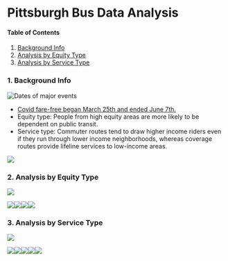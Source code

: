 Pittsburgh Bus Data Analysis
================

#### Table of Contents

1.  [Background Info](#info)
2.  [Analysis by Equity Type](#equity)
3.  [Analysis by Service Type](#service)

### 1\. Background Info<a name="info"></a>

![Dates of major events](major_events.png)

  - [Covid fare-free began March 25th and ended
    June 7th.](https://www.portauthority.org/covid-19/coronavirus/)
  - Equity type: People from high equity areas are more likely to be
    dependent on public transit.
  - Service type: Commuter routes tend to draw higher income riders even
    if they run through lower income neighborhoods, whereas coverage
    routes provide lifeline services to low-income
areas.

![](pgh_new_format_files/figure-gfm/unnamed-chunk-2-1.png)<!-- -->

### 2\. Analysis by Equity Type<a name="equity"></a>

![](pgh_new_format_files/figure-gfm/unnamed-chunk-3-1.png)<!-- -->

![](pgh_new_format_files/figure-gfm/unnamed-chunk-4-1.png)<!-- -->![](pgh_new_format_files/figure-gfm/unnamed-chunk-4-2.png)<!-- -->![](pgh_new_format_files/figure-gfm/unnamed-chunk-4-3.png)<!-- -->![](pgh_new_format_files/figure-gfm/unnamed-chunk-4-4.png)<!-- -->

### 3\. Analysis by Service Type<a name="service"></a>

![](pgh_new_format_files/figure-gfm/unnamed-chunk-5-1.png)<!-- -->

![](pgh_new_format_files/figure-gfm/unnamed-chunk-6-1.png)<!-- -->![](pgh_new_format_files/figure-gfm/unnamed-chunk-6-2.png)<!-- -->![](pgh_new_format_files/figure-gfm/unnamed-chunk-6-3.png)<!-- -->![](pgh_new_format_files/figure-gfm/unnamed-chunk-6-4.png)<!-- -->![](pgh_new_format_files/figure-gfm/unnamed-chunk-6-5.png)<!-- -->
